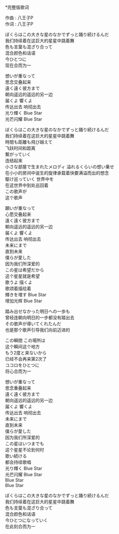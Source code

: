 \*完整版歌词

作曲 : 八王子P  
作词 : 八王子P  

ぼくらはこの大きな星のなかでずっと踊り続けるんだ  
我们持续着在这巨大的星星中跳着舞  
色も言葉も混ざり合って  
混合颜色和话语  
今ひとつに  
现在合而为一

想いが重なって  
思念交叠起来  
遠く遠く彼方まで  
朝向遥远的遥远的另一边  
届くよ 響くよ  
传达出去 响彻出去  
光り輝く Blue Star  
光芒闪耀 Blue Star  

ぼくらはこの大きな星のなかでずっと踊り続けるんだ  
我们持续着在这巨大的星星中跳着舞  
時間も距離も飛び越えて  
飞跃时间和距离  
繋がっていく  
连结起来  
小さな部屋で生まれたメロディ 溢れるくらいの想い乗せ  
在小小的房间中诞生的旋律承载着快要满溢而出的想念  
駆け巡っていく 世界中を  
在这世界中到处巡回着  
この歌声が  
这个歌声  

願いが重なって  
心愿交叠起来  
遠く遠く彼方まで  
朝向遥远的遥远的另一边  
届くよ 響くよ   
传达出去 响彻出去  
未来にまで  
直到未来  
僕らが愛した  
因为我们所深爱的  
この星は希望だから  
这个星星就是希望  
歌うよ 描くよ  
歌颂着描绘着  
輝きを増す Blue Star  
增加光辉 Blue Star  

踏み出せなかった明日への一歩も  
曾经连朝向明日的一步都没有踏出去  
その歌声が導いてくれたんだ  
也是那个歌声引导我们向前迈进的  

この瞬間 この場所は  
这个瞬间这个地方  
もう2度と来ないから  
已经不会再来第2次了  
ココロをひとつに  
将心合而为一  

想いが重なって  
思念重叠起来  
遠く遠く彼方まで  
朝向遥远的遥远的另一边  
届くよ 響くよ  
传达出去 响彻出去  
未来にまで  
直到未来  
僕らが愛した  
因为我们所深爱的  
この星はいつまでも  
这个星星不论到何时  
歌い続ける  
都会持续歌唱  
光り輝く Blue Star  
光芒闪耀 Blue Star  
Blue Star  
Blue Star  

ぼくらはこの大きな星のなかでずっと踊り続けるんだ  
我们持续着在这巨大的星星中跳着舞  
色も言葉も混ざり合って  
混合颜色和话语  
今ひとつになっていく  
在此刻合而为一  